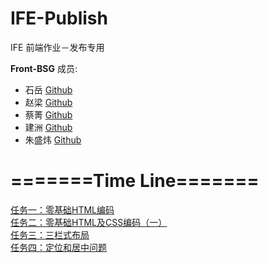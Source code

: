 # IFE-Publish
IFE 前端作业－发布专用

**Front-BSG**
成员:
- 石岳 [Github](https://github.com/Gilbertat)
- 赵梁 [Github](https://github.com/ZhaoLion)
- 蔡菁 [Github](https://github.com/helenjames)
- 建洲 [Github](https://github.com/elementzhou)
- 朱盛炜 [Github](https://github.com/ZhuElephant)

# =======Time Line=======
[任务一：零基础HTML编码](http://frontbsg.github.io/IFE-Publish/task0101/)  
[任务二：零基础HTML及CSS编码（一）](http://frontbsg.github.io/IFE-Publish/task0102/)  
[任务三：三栏式布局](http://frontbsg.github.io/IFE-Publish/task0103/)  
[任务四：定位和居中问题](http://frontbsg.github.io/IFE-Publish/task0104/)
